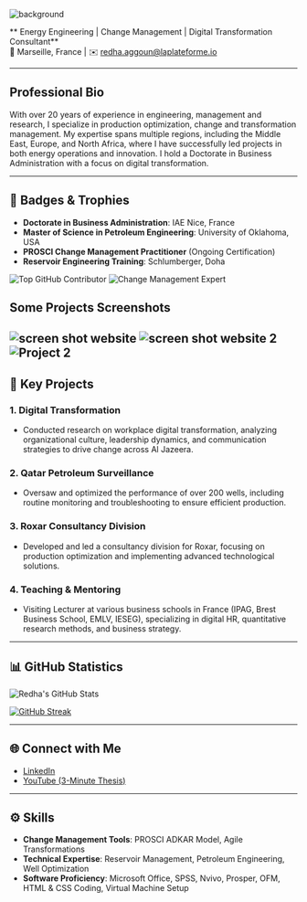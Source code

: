 
![background](https://github.com/user-attachments/assets/8b63312f-3122-4946-9a38-942cf22814f4)

** Energy Engineering | Change Management | Digital Transformation Consultant**  
📍 Marseille, France | ✉️ redha.aggoun@laplateforme.io

---

## Professional Bio
With over 20 years of experience in engineering, management and research, I specialize in production optimization, change and transformation management. My expertise spans multiple regions, including the Middle East, Europe, and North Africa, where I have successfully led projects in both energy operations and innovation. I hold a Doctorate in Business Administration with a focus on digital transformation.

---

## 🔖 Badges & Trophies
- **Doctorate in Business Administration**: IAE Nice, France
- **Master of Science in Petroleum Engineering**: University of Oklahoma, USA
- **PROSCI Change Management Practitioner** (Ongoing Certification)
- **Reservoir Engineering Training**: Schlumberger, Doha

![Top GitHub Contributor](https://img.shields.io/badge/Top%20Contributor-blue)
![Change Management Expert](https://img.shields.io/badge/Change%20Management-PROSCI-green)
## Some Projects Screenshots
![screen shot website](https://github.com/user-attachments/assets/516d9d6e-8df3-49aa-863c-485ffba4ddaa)
![screen shot website 2](https://github.com/user-attachments/assets/f35fa8d8-bad6-419e-bd11-dedac7158c39)
![Project 2](https://github.com/user-attachments/assets/fbb6b375-514d-49e1-a93a-706129249630)
---

## 📌 Key Projects

### 1. Digital Transformation
- Conducted research on workplace digital transformation, analyzing organizational culture, leadership dynamics, and communication strategies to drive change across Al Jazeera.

### 2. Qatar Petroleum Surveillance
- Oversaw and optimized the performance of over 200 wells, including routine monitoring and troubleshooting to ensure efficient production.

### 3. Roxar Consultancy Division
- Developed and led a consultancy division for Roxar, focusing on production optimization and implementing advanced technological solutions.

### 4. Teaching & Mentoring
- Visiting Lecturer at various business schools in France (IPAG, Brest Business School, EMLV, IESEG), specializing in digital HR, quantitative research methods, and business strategy.

---

## 📊 GitHub Statistics
![Redha's GitHub Stats](https://github-readme-stats.vercel.app/api?username=redhaaggoun&show_icons=true&theme=radical)

[![GitHub Streak](https://github-readme-streak-stats.herokuapp.com/?user=redhaaggoun&theme=radical)](https://git.io/streak-stats)

---

## 🌐 Connect with Me
- [LinkedIn](https://www.linkedin.com/in/redha-chawki-aggoun-b6372a3/)
- [YouTube (3-Minute Thesis)](https://www.youtube.com/watch?v=y3gbgbneUiU&t=1s)

---

## ⚙️ Skills
- **Change Management Tools**: PROSCI ADKAR Model, Agile Transformations
- **Technical Expertise**: Reservoir Management, Petroleum Engineering, Well Optimization
- **Software Proficiency**: Microsoft Office, SPSS, Nvivo, Prosper, OFM, HTML & CSS Coding, Virtual Machine Setup
